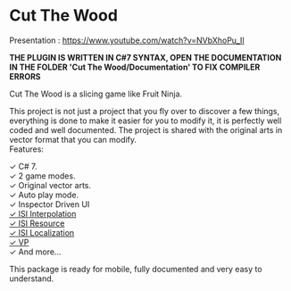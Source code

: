 # Cut The Wood

Presentation : <https://www.youtube.com/watch?v=NVbXhoPu_II>

**THE PLUGIN IS WRITTEN IN C#7 SYNTAX, OPEN THE DOCUMENTATION IN THE FOLDER 'Cut The Wood/Documentation' TO FIX COMPILER ERRORS**  

Cut The Wood is a slicing game like Fruit Ninja.  

This project is not just a project that you fly over to discover a few things, everything is done to make it easier for you to modify it, it is perfectly well coded and well documented. The project is shared with the original arts in vector format that you can modify.  
Features:  

✓ C# 7.  
✓ 2 game modes.  
✓ Original vector arts.  
✓ Auto play mode.  
✓ Inspector Driven UI  
[✓ ISI Interpolation](http://u3d.as/GRf)  
[✓ ISI Resource](https://developer.android.com/reference/android/R.html)  
[✓ ISI Localization](http://u3d.as/s7c)  
[✓ VP](http://u3d.as/GLW)  
✓ And more...  

This package is ready for mobile, fully documented and very easy to understand.  
